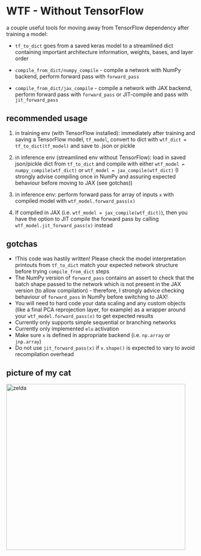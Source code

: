 # WTF - Without TensorFlow
a couple useful tools for moving away from TensorFlow dependency after training a model:

- `tf_to_dict` goes from a saved keras model to a streamlined dict containing important architecture information, weights, bases, and layer order

- `compile_from_dict/numpy_compile` - compile a network with NumPy backend, perform forward pass with `forward_pass`

- `compile_from_dict/jax_compile` - compile a network with JAX backend, perform forward pass with `forward_pass` or JIT-compile and pass with `jit_forward_pass`

## recommended usage
1) in training env (with TensorFlow installed): immediately after training and saving a TensorFlow model, `tf_model`, convert to dict with `wtf_dict = tf_to_dict(tf_model)` and save to .json or pickle

2) in inference env (streamlined env without TensorFlow): load in saved json/pickle dict from `tf_to_dict` and compile with either `wtf_model = numpy_compile(wtf_dict)` or `wtf_model = jax_compile(wtf_dict)` (I strongly advise compiling once in NumPy and assuring expected behaviour before moving to JAX (see gotchas))

3) in inference env: perform forward pass for array of inputs `x` with compiled model with `wtf_model.forward_pass(x)`

4) If compiled in JAX (i.e. `wtf_model = jax_compile(wtf_dict)`), then you have the option to JIT compile the forward pass by calling `wtf_model.jit_forward_pass(x)` instead

## gotchas
- !This code was hastily written! Please check the model interpretation printouts from `tf_to_dict` match your expected network structure before trying `compile_from_dict` steps
- The NumPy version of `forward_pass` contains an assert to check that the batch shape passed to the network which is not present in the JAX version (to allow compilation) - therefore, I strongly advice checking behaviour of `forward_pass` in NumPy before switching to JAX!
- You will need to hard code your data scaling and any custom objects (like a final PCA reprojection layer, for example) as a wrapper around your `wtf_model.forward_pass(x)` to get expected results
- Currently only supports simple sequential or branching networks
- Currently only implemented `elu` activation
- Make sure `x` is defined in appropriate backend (i.e. `np.array` or `jnp.array`)
- Do not use `jit_forward_pass(x)` if `x.shape()` is expected to vary to avoid recompilation overhead

## picture of my cat
<img width="477" height="443" alt="zelda" src="https://github.com/user-attachments/assets/23a099cd-195d-48d7-b885-8baf84c4ff5e" />
